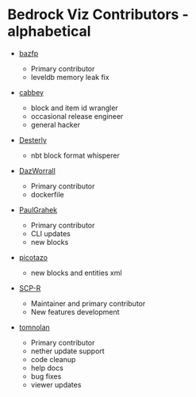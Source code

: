 # Bedrock Viz Contributors - alphabetical

* [bazfp](https://github.com/bazfp)

  * Primary contributor
  * leveldb memory leak fix

* [cabbey](https://github.com/cabbey)

  * block and item id wrangler
  * occasional release engineer
  * general hacker
  
* [Desterly](https://github.com/Desterly)

  * nbt block format whisperer 

* [DazWorrall](https://github.com/DazWorrall)

  * Primary contributor
  * dockerfile

* [PaulGrahek](https://github.com/paulgrahek)

  * Primary contributor
  * CLI updates
  * new blocks
  
* [picotazo](https://github.com/picotazo)  

  * new blocks and entities xml

* [SCP-R](https://github.com/scp-r)

  * Maintainer and primary contributor
  * New features development

* [tomnolan](http://github.com/tomnolan)

  * Primary contributor
  * nether update support
  * code cleanup
  * help docs
  * bug fixes
  * viewer updates
  